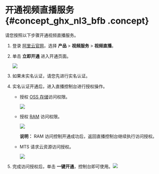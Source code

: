 # 开通视频直播服务 {#concept_ghx_nl3_bfb .concept}

请您按照以下步骤开通视频直播服务。

1.  登录 [阿里云官网](https://www.alibabacloud.com/zh?spm=5176.8142029.388261.10.5b946d3eK2spmc)，选择 **产品** \> **视频服务** \> **视频直播**。
2.  单击 **立即开通** 进入开通页面。

    ![](http://static-aliyun-doc.oss-cn-hangzhou.aliyuncs.com/assets/img/20638/153914087111494_zh-CN.png)

3.  如果未实名认证，请您先进行实名认证。
4.  实名认证开通后，进入直播控制台进行授权操作。
    -   授权 [OSS 存储](https://help.aliyun.com/document_detail/31826.html)访问权限。

        ![](http://static-aliyun-doc.oss-cn-hangzhou.aliyuncs.com/assets/img/20638/153914087111495_zh-CN.png)

    -   授权 [RAM](https://help.aliyun.com/document_detail/28627.html) 访问权限。

        ![](http://static-aliyun-doc.oss-cn-hangzhou.aliyuncs.com/assets/img/20638/153914087111496_zh-CN.png)

        **说明：** RAM 访问控制开通成功后，返回直播控制台继续执行访问授权。

    -   MTS 请求云资源访问授权。

        ![](http://static-aliyun-doc.oss-cn-hangzhou.aliyuncs.com/assets/img/20638/153914087111497_zh-CN.png)

5.  完成访问授权后，单击 **一键开通**，控制台即可使用。![](http://static-aliyun-doc.oss-cn-hangzhou.aliyuncs.com/assets/img/20638/153914087111498_zh-CN.png)

